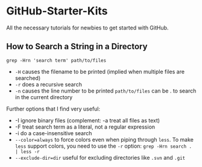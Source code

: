 # GitHub-Starter-Kits
All the necessary tutorials for newbies to get started with GitHub.


## How to Search a String in a Directory

`grep -Hrn 'search term' path/to/files`

- `-H` causes the filename to be printed (implied when multiple files are searched)
- `-r` does a recursive search
- `-n` causes the line number to be printed
`path/to/files` can be . to search in the current directory

Further options that I find very useful:

- -I ignore binary files (complement: -a treat all files as text)
- -F treat search term as a literal, not a regular expression
- -i do a case-insensitive search
- `--color=always` to force colors even when piping through `less`. To make `less` support colors, you need to use the `-r` option:
`grep -Hrn search . | less -r`
- `--exclude-dir=dir` useful for excluding directories like `.svn` and `.git`

